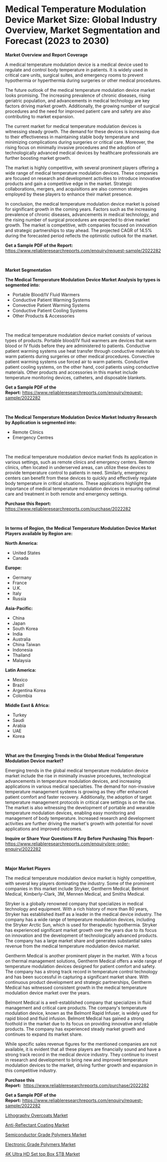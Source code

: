 <p><h1>Medical Temperature Modulation Device Market Size: Global Industry Overview, Market Segmentation and Forecast (2023 to 2030)</h1></p><p><strong>Market Overview and Report Coverage</strong></p>
<p><p>A medical temperature modulation device is a medical device used to regulate and control body temperature in patients. It is widely used in critical care units, surgical suites, and emergency rooms to prevent hypothermia or hyperthermia during surgeries or other medical procedures.</p><p>The future outlook of the medical temperature modulation device market looks promising. The increasing prevalence of chronic diseases, rising geriatric population, and advancements in medical technology are key factors driving market growth. Additionally, the growing number of surgical procedures and the need for improved patient care and safety are also contributing to market expansion.</p><p>The current market for medical temperature modulation devices is witnessing steady growth. The demand for these devices is increasing due to their effectiveness in maintaining stable body temperature and minimizing complications during surgeries or critical care. Moreover, the rising focus on minimally invasive procedures and the adoption of technologically advanced medical devices by healthcare professionals are further boosting market growth.</p><p>The market is highly competitive, with several prominent players offering a wide range of medical temperature modulation devices. These companies are focused on research and development activities to introduce innovative products and gain a competitive edge in the market. Strategic collaborations, mergers, and acquisitions are also common strategies employed by these players to enhance their market presence.</p><p>In conclusion, the medical temperature modulation device market is poised for significant growth in the coming years. Factors such as the increasing prevalence of chronic diseases, advancements in medical technology, and the rising number of surgical procedures are expected to drive market growth. The market is competitive, with companies focused on innovation and strategic partnerships to stay ahead. The projected CAGR of 14.5% during the forecasted period reflects the optimistic outlook for the market.</p></p>
<p><strong>Get a Sample PDF of the Report:</strong> <a href="https://www.reliableresearchreports.com/enquiry/request-sample/2022282">https://www.reliableresearchreports.com/enquiry/request-sample/2022282</a></p>
<p>&nbsp;</p>
<p><strong>Market Segmentation</strong></p>
<p><strong>The Medical Temperature Modulation Device Market Analysis by types is segmented into:</strong></p>
<p><ul><li>Portable Blood/IV Fluid Warmers</li><li>Conductive Patient Warming Systems</li><li>Convective Patient Warming Systems</li><li>Conductive Patient Cooling Systems</li><li>Other Products & Accessories</li></ul></p>
<p>&nbsp;</p>
<p><p>The medical temperature modulation device market consists of various types of products. Portable blood/IV fluid warmers are devices that warm blood or IV fluids before they are administered to patients. Conductive patient warming systems use heat transfer through conductive materials to warm patients during surgeries or other medical procedures. Convective patient warming systems use forced air to warm patients. Conductive patient cooling systems, on the other hand, cool patients using conductive materials. Other products and accessories in this market include temperature monitoring devices, catheters, and disposable blankets.</p></p>
<p><strong>Get a Sample PDF of the Report:</strong>&nbsp;<a href="https://www.reliableresearchreports.com/enquiry/request-sample/2022282">https://www.reliableresearchreports.com/enquiry/request-sample/2022282</a></p>
<p>&nbsp;</p>
<p><strong>The Medical Temperature Modulation Device Market Industry Research by Application is segmented into:</strong></p>
<p><ul><li>Remote Clinics</li><li>Emergency Centres</li></ul></p>
<p>&nbsp;</p>
<p><p>The medical temperature modulation device market finds its application in various settings, such as remote clinics and emergency centers. Remote clinics, often located in underserved areas, can utilize these devices to provide temperature control to patients in need. Similarly, emergency centers can benefit from these devices to quickly and effectively regulate body temperature in critical situations. These applications highlight the importance of medical temperature modulation devices in ensuring optimal care and treatment in both remote and emergency settings.</p></p>
<p><strong>Purchase this Report:</strong>&nbsp; <a href="https://www.reliableresearchreports.com/purchase/2022282">https://www.reliableresearchreports.com/purchase/2022282</a></p>
<p>&nbsp;</p>
<p><strong>In terms of Region, the Medical Temperature Modulation Device Market Players available by Region are:</strong></p>
<p>
    <p> <strong> North America: </strong>
        <ul>
            <li>United States</li>
            <li>Canada</li>
        </ul>
        </p> 
    <p> <strong> Europe: </strong>
        <ul>
            <li>Germany</li>
            <li>France</li>
            <li>U.K.</li>
            <li>Italy</li>
            <li>Russia</li>
        </ul>
        </p> 
    <p> <strong> Asia-Pacific: </strong>
        <ul>
            <li>China</li>
            <li>Japan</li>
            <li>South Korea</li>
            <li>India</li>
            <li>Australia</li>
            <li>China Taiwan</li>
            <li>Indonesia</li>
            <li>Thailand</li>
            <li>Malaysia</li>
        </ul>
        </p> 
    <p> <strong> Latin America: </strong>
        <ul>
            <li>Mexico</li>
            <li>Brazil</li>
            <li>Argentina Korea</li>
            <li>Colombia</li>
        </ul>
        </p> 
    <p> <strong> Middle East & Africa: </strong>
        <ul>
            <li>Turkey</li>
            <li>Saudi</li>
            <li>Arabia</li>
            <li>UAE</li>
            <li>Korea</li>
        </ul>
    </p>
    </p>
<p>&nbsp;</p>
<p><strong>What are the Emerging Trends in the Global Medical Temperature Modulation Device market?</strong></p>
<p><p>Emerging trends in the global medical temperature modulation device market include the rise in minimally invasive procedures, technological advancements in temperature modulation devices, and increasing applications in various medical specialties. The demand for non-invasive temperature management systems is growing as they offer enhanced patient comfort and faster recovery. Additionally, the adoption of target temperature management protocols in critical care settings is on the rise. The market is also witnessing the development of portable and wearable temperature modulation devices, enabling easy monitoring and management of body temperature. Increased research and development activities are further driving the market's growth with potential for novel applications and improved outcomes.</p></p>
<p><strong>Inquire or Share Your Questions If Any Before Purchasing This Report</strong>- <a href="https://www.reliableresearchreports.com/enquiry/pre-order-enquiry/2022282">https://www.reliableresearchreports.com/enquiry/pre-order-enquiry/2022282</a></p>
<p>&nbsp;</p>
<p><strong>Major Market Players</strong></p>
<p><p>The medical temperature modulation device market is highly competitive, with several key players dominating the industry. Some of the prominent companies in this market include Stryker, Gentherm Medical, Belmont Medical, Kimberly-Clark, 3M, Mennen Medical, and Smiths Medical.</p><p>Stryker is a globally renowned company that specializes in medical technology and equipment. With a rich history of more than 80 years, Stryker has established itself as a leader in the medical device industry. The company has a wide range of temperature modulation devices, including the Stryker Arctic Sun, which is used for therapeutic hypothermia. Stryker has experienced significant market growth over the years due to its focus on innovation and the development of technologically advanced products. The company has a large market share and generates substantial sales revenue from the medical temperature modulation device market.</p><p>Gentherm Medical is another prominent player in the market. With a focus on thermal management solutions, Gentherm Medical offers a wide range of temperature modulation devices designed for patient comfort and safety. The company has a strong track record in temperature control technology and has been successful in capturing a significant market share. With continuous product development and strategic partnerships, Gentherm Medical has witnessed consistent growth in the medical temperature modulation device market over the years.</p><p>Belmont Medical is a well-established company that specializes in fluid management and critical care products. The company's temperature modulation device, known as the Belmont Rapid Infuser, is widely used for rapid blood and fluid infusion. Belmont Medical has gained a strong foothold in the market due to its focus on providing innovative and reliable products. The company has experienced steady market growth and continues to expand its market share.</p><p>While specific sales revenue figures for the mentioned companies are not available, it is evident that all these players are financially sound and have a strong track record in the medical device industry. They continue to invest in research and development to bring new and improved temperature modulation devices to the market, driving further growth and expansion in this competitive industry.</p></p>
<p><strong>Purchase this Report:</strong>&nbsp;&nbsp;<a href="https://www.reliableresearchreports.com/purchase/2022282">https://www.reliableresearchreports.com/purchase/2022282</a></p>
<p></p>
<p><strong>Get a Sample PDF of the Report:</strong>&nbsp;<a href="https://www.reliableresearchreports.com/enquiry/request-sample/2022282">https://www.reliableresearchreports.com/enquiry/request-sample/2022282</a></p>
<p><p><a href="https://medium.com/@rombilly2345/lithography-overcoats-market-comprehensive-assessment-by-type-application-and-geography-b89bc3d7b204">Lithography Overcoats Market</a></p><p><a href="https://medium.com/@jacks0866979/anti-reflectant-coating-nbsp-market-focuses-on-market-share-size-and-projected-forecast-till-2030-94bf59bf7f86">Anti-Reflectant Coating Market</a></p><p><a href="https://medium.com/@pillingbary7584/semiconductor-grade-polymers-market-trends-and-market-analysis-forecasted-for-period-2023-2030-415fed685f5b">Semiconductor Grade Polymers Market</a></p><p><a href="https://medium.com/@peatebilly85475/electronic-grade-polymers-market-outlook-industry-overview-and-forecast-2023-to-2030-69055ce6ae36">Electronic Grade Polymers Market</a></p><p><a href="https://github.com/NorbertYates/Market-Research-Report-List-2/blob/main/4k-ultra-hd-set-top-box-stb-market.md">4K Ultra HD Set top Box STB Market</a></p></p>